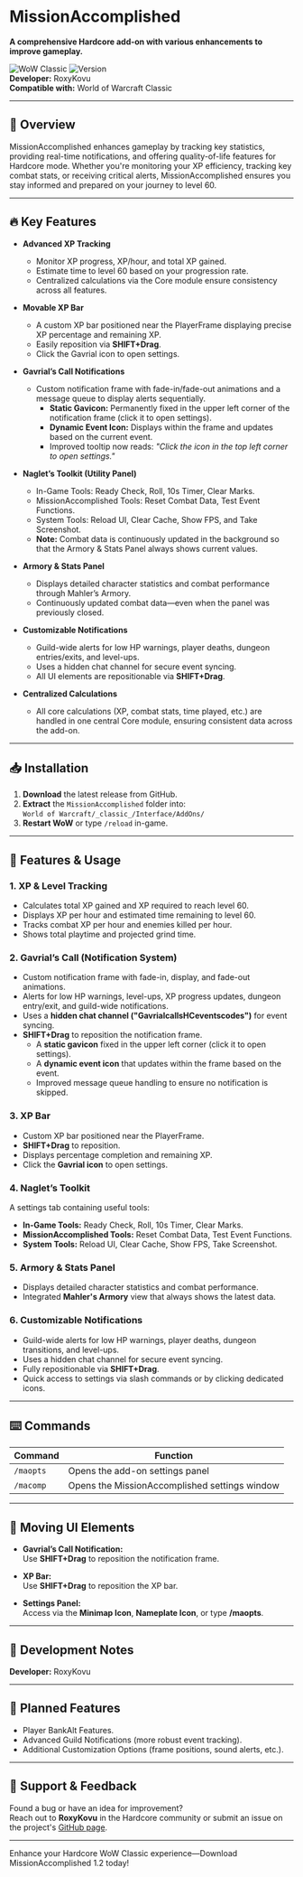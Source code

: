 # MissionAccomplished

**A comprehensive Hardcore add-on with various enhancements to improve gameplay.**

![WoW Classic](https://img.shields.io/badge/WoW-Classic-blue) ![Version](https://img.shields.io/badge/Version-1.3-green)  
**Developer:** RoxyKovu  
**Compatible with:** World of Warcraft Classic 

---

## 🚀 Overview

MissionAccomplished enhances gameplay by tracking key statistics, providing real-time notifications, and offering quality-of-life features for Hardcore mode. Whether you're monitoring your XP efficiency, tracking key combat stats, or receiving critical alerts, MissionAccomplished ensures you stay informed and prepared on your journey to level 60.

---

## 🔥 Key Features

- **Advanced XP Tracking**  
  - Monitor XP progress, XP/hour, and total XP gained.  
  - Estimate time to level 60 based on your progression rate.  
  - Centralized calculations via the Core module ensure consistency across all features.

- **Movable XP Bar**  
  - A custom XP bar positioned near the PlayerFrame displaying precise XP percentage and remaining XP.  
  - Easily reposition via **SHIFT+Drag**.  
  - Click the Gavrial icon to open settings.

- **Gavrial’s Call Notifications**  
  - Custom notification frame with fade-in/fade-out animations and a message queue to display alerts sequentially.  
    - **Static Gavicon:** Permanently fixed in the upper left corner of the notification frame (click it to open settings).  
    - **Dynamic Event Icon:** Displays within the frame and updates based on the current event.  
    - Improved tooltip now reads: *"Click the icon in the top left corner to open settings."*

- **Naglet’s Toolkit (Utility Panel)**  
  - In-Game Tools: Ready Check, Roll, 10s Timer, Clear Marks.  
  - MissionAccomplished Tools: Reset Combat Data, Test Event Functions.  
  - System Tools: Reload UI, Clear Cache, Show FPS, and Take Screenshot.  
  - **Note:** Combat data is continuously updated in the background so that the Armory & Stats Panel always shows current values.

- **Armory & Stats Panel**  
  - Displays detailed character statistics and combat performance through Mahler’s Armory.  
  - Continuously updated combat data—even when the panel was previously closed.

- **Customizable Notifications**  
  - Guild-wide alerts for low HP warnings, player deaths, dungeon entries/exits, and level-ups.  
  - Uses a hidden chat channel for secure event syncing.  
  - All UI elements are repositionable via **SHIFT+Drag**.

- **Centralized Calculations**  
  - All core calculations (XP, combat stats, time played, etc.) are handled in one central Core module, ensuring consistent data across the add-on.

---

## 📥 Installation

1. **Download** the latest release from GitHub.
2. **Extract** the `MissionAccomplished` folder into:  
   `World of Warcraft/_classic_/Interface/AddOns/`
3. **Restart WoW** or type `/reload` in-game.

---

## 🔧 Features & Usage

### 1. XP & Level Tracking
- Calculates total XP gained and XP required to reach level 60.
- Displays XP per hour and estimated time remaining to level 60.
- Tracks combat XP per hour and enemies killed per hour.
- Shows total playtime and projected grind time.

### 2. Gavrial’s Call (Notification System)
- Custom notification frame with fade-in, display, and fade-out animations.
- Alerts for low HP warnings, level-ups, XP progress updates, dungeon entry/exit, and guild-wide notifications.
- Uses a **hidden chat channel ("GavrialcallsHCeventscodes")** for event syncing.
- **SHIFT+Drag** to reposition the notification frame. 
  - A **static gavicon** fixed in the upper left corner (click it to open settings).  
  - A **dynamic event icon** that updates within the frame based on the event.  
  - Improved message queue handling to ensure no notification is skipped.

### 3. XP Bar
- Custom XP bar positioned near the PlayerFrame.
- **SHIFT+Drag** to reposition.
- Displays percentage completion and remaining XP.
- Click the **Gavrial icon** to open settings.

### 4. Naglet’s Toolkit
A settings tab containing useful tools:
- **In-Game Tools:** Ready Check, Roll, 10s Timer, Clear Marks.
- **MissionAccomplished Tools:** Reset Combat Data, Test Event Functions.
- **System Tools:** Reload UI, Clear Cache, Show FPS, Take Screenshot.

### 5. Armory & Stats Panel
- Displays detailed character statistics and combat performance.
- Integrated **Mahler's Armory** view that always shows the latest data.

### 6. Customizable Notifications
- Guild-wide alerts for low HP warnings, player deaths, dungeon transitions, and level-ups.
- Uses a hidden chat channel for secure event syncing.
- Fully repositionable via **SHIFT+Drag**.
- Quick access to settings via slash commands or by clicking dedicated icons.

---

## ⌨️ Commands

| Command                  | Function                                         |
|--------------------------|--------------------------------------------------|
| `/maopts`                | Opens the add-on settings panel                  |
| `/macomp`                | Opens the MissionAccomplished settings window    |           

---

## 🎯 Moving UI Elements

- **Gavrial’s Call Notification:**  
  Use **SHIFT+Drag** to reposition the notification frame.
  
- **XP Bar:**  
  Use **SHIFT+Drag** to reposition the XP bar.
  
- **Settings Panel:**  
  Access via the **Minimap Icon**, **Nameplate Icon**, or type **/maopts**.

---

## 📌 Development Notes

**Developer:** RoxyKovu

---

## 🔮 Planned Features
- Player BankAlt Features.
- Advanced Guild Notifications (more robust event tracking).
- Additional Customization Options (frame positions, sound alerts, etc.).

---

## 🤝 Support & Feedback

Found a bug or have an idea for improvement?  
Reach out to **RoxyKovu** in the Hardcore community or submit an issue on the project's [GitHub page](https://github.com/RoxyKovu).

---

Enhance your Hardcore WoW Classic experience—Download MissionAccomplished 1.2 today!
